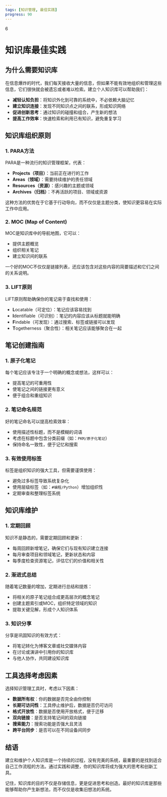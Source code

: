 ```yaml
---
tags: [知识管理, 最佳实践]
progress: 90
---
```

6
# 知识库最佳实践

## 为什么需要知识库

在信息爆炸的时代，我们每天接收大量的信息，但如果不能有效地组织和管理这些信息，它们很快就会被遗忘或者难以检索。建立个人知识库可以帮助我们：

- **减轻认知负担**：将知识外化到可靠的系统中，不必依赖大脑记忆
- **建立知识连接**：发现不同知识点之间的联系，形成知识网络
- **促进创新思考**：通过知识的碰撞和组合，产生新的想法
- **提高工作效率**：快速检索和利用已有知识，避免重复学习

## 知识库组织原则

### 1. PARA方法

PARA是一种流行的知识管理框架，代表：

- **Projects（项目）**：当前正在进行的工作
- **Areas（领域）**：需要持续维护的责任领域
- **Resources（资源）**：感兴趣的主题或领域
- **Archives（归档）**：不再活跃的项目、领域或资源

这种方法的优势在于它基于行动导向，而不仅仅是主题分类，使知识更容易在实际工作中应用。

### 2. MOC (Map of Content)

MOC是知识库中的导航地图，它可以：

- 提供主题概览
- 组织相关笔记
- 建立知识间的联系

一个好的MOC不仅仅是链接列表，还应该包含对这些内容的简要描述和它们之间的关系说明。

### 3. LIFT原则

LIFT原则帮助确保你的笔记易于查找和使用：

- **L**ocatable（可定位）：笔记应该容易找到
- **I**dentifiable（可识别）：笔记的内容应该从标题就能明确
- **F**indable（可发现）：通过搜索、标签或链接可以发现
- **T**ogetherness（聚合性）：相关笔记应该能够聚合在一起

## 笔记创建指南

### 1. 原子化笔记

每个笔记应该专注于一个明确的概念或想法，这样可以：

- 提高笔记的可重用性
- 使笔记之间的链接更有意义
- 便于组合和重组知识

### 2. 笔记命名规范

好的笔记命名可以提高检索效率：

- 使用描述性标题，而不是模糊的词语
- 考虑在标题中包含分类前缀（如：`PKM/原子化笔记`）
- 保持命名一致性，便于记忆和搜索

### 3. 有效使用标签

标签是组织知识的强大工具，但需要谨慎使用：

- 避免过多标签导致系统复杂化
- 使用层级标签（如：`#编程/Python`）增加组织性
- 定期审查和整理标签系统

## 知识库维护

### 1. 定期回顾

知识不是静态的，需要定期回顾和更新：

- 每周回顾新增笔记，确保它们与现有知识建立连接
- 每月审查项目和领域笔记，更新状态和内容
- 每季度检查资源笔记，评估它们的价值和相关性

### 2. 渐进式总结

随着笔记数量的增加，定期进行总结和提炼：

- 将相关的原子笔记组合成更高层次的概念笔记
- 创建主题索引或MOC，组织特定领域的知识
- 提取关键见解，形成个人知识体系

### 3. 知识分享

分享是巩固知识的有效方式：

- 将笔记转化为博客文章或社交媒体内容
- 在讨论或演讲中引用你的知识库
- 与他人协作，共同建设知识库

## 工具选择考虑因素

选择知识管理工具时，考虑以下因素：

- **数据所有权**：你的数据是否完全由你控制
- **长期可访问性**：工具停止维护后，数据是否仍可访问
- **格式开放性**：数据是否使用开放格式，便于迁移
- **双向链接**：是否支持笔记间的双向链接
- **搜索能力**：搜索功能是否强大且灵活
- **跨平台同步**：是否可以在不同设备间同步

## 结语

建立和维护个人知识库是一个持续的过程，没有完美的系统，最重要的是找到适合自己工作流程的方法。通过实践和调整，你的知识库将成为强大的思考和创新工具。

记住，知识库的目的不仅是存储信息，更是促进思考和创造。最好的知识库是那些能够帮助你产生新想法，而不仅仅是收集旧想法的系统。